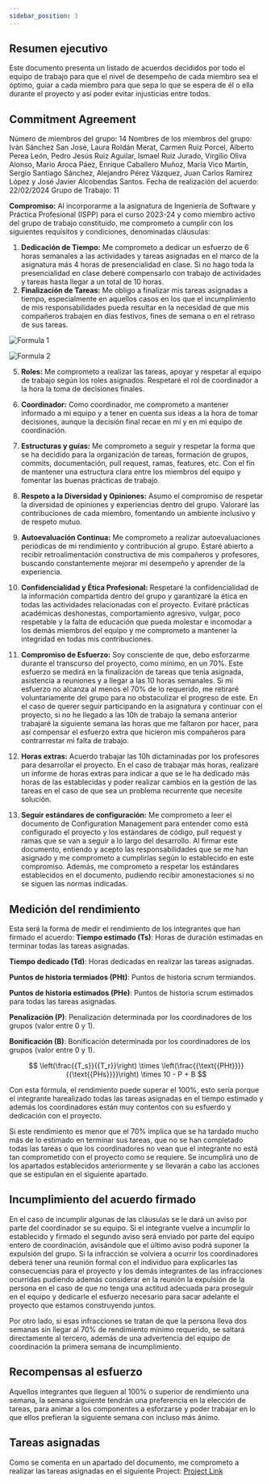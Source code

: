 ```yaml
---
sidebar_position: 3
---
```


## Resumen ejecutivo

Este documento presenta un listado de acuerdos decididos por todo el equipo de trabajo para que el nivel de desempeño de cada miembro sea el óptimo, guiar a cada miembro para que sepa lo que se espera de él o ella durante el proyecto y así poder evitar injusticias entre todos.

## Commitment Agreement

Número de miembros del grupo: 14
Nombres de los miembros del grupo: Iván Sánchez San José, Laura Roldán Merat, Carmen Ruiz Porcel, Alberto Perea León, Pedro Jesús Ruiz Aguilar, Ismael Ruiz Jurado, Virgilio Oliva Alonso, Mario Aroca Páez, Enrique Caballero Muñoz, María Vico Martín, Sergio Santiago Sánchez, Alejandro Pérez Vázquez, Juan Carlos Ramírez López y José Javier Alcobendas Santos.
Fecha de realización del acuerdo: 22/02/2024
Grupo de Trabajo: 11

**Compromiso:**
Al incorporarme a la asignatura de Ingeniería de Software y Práctica Profesional (ISPP) para el curso 2023-24 y como miembro activo del grupo de trabajo constituido, me comprometo a cumplir con los siguientes requisitos y condiciones, denominadas cláusulas:

1. **Dedicación de Tiempo:** Me comprometo a dedicar un esfuerzo de 6 horas semanales a las actividades y tareas asignadas en el marco de la asignatura más 4 horas de presencialidad en clase. Si no hago toda la presencialidad en clase deberé compensarlo con trabajo de actividades y tareas hasta llegar a un total de 10 horas.
2. **Finalización de Tareas:** Me obligo a finalizar mis tareas asignadas a tiempo, especialmente en aquellos casos en los que el incumplimiento de mis responsabilidades pueda resultar en la necesidad de que mis compañeros trabajen en días festivos, fines de semana o en el retraso de sus tareas.

![Formula 1](/img/formula1_commitment_agreement.png)

![Formula 2](/img/formula2_commitment_agreement.png)

5. **Roles:** Me comprometo a realizar las tareas, apoyar y respetar al equipo de trabajo según los roles asignados. Respetaré el rol de coordinador a la hora la toma de decisiones finales.

6. **Coordinador:** Como coordinador, me comprometo a mantener informado a mi equipo y a tener en cuenta sus ideas a la hora de tomar decisiones, aunque la decisión final recae en mí y en mi equipo de coordinación.

7. **Estructuras y guías:** Me comprometo a seguir y respetar la forma que se ha decidido para la organización de tareas, formación de grupos, commits, documentación, pull request, ramas, features, etc. Con el fin de mantener una estructura clara entre los miembros del equipo y fomentar las buenas prácticas de trabajo.

8. **Respeto a la Diversidad y Opiniones:** Asumo el compromiso de respetar la diversidad de opiniones y experiencias dentro del grupo. Valoraré las contribuciones de cada miembro, fomentando un ambiente inclusivo y de respeto mutuo.

9. **Autoevaluación Continua:** Me comprometo a realizar autoevaluaciones periódicas de mi rendimiento y contribución al grupo. Estaré abierto a recibir retroalimentación constructiva de mis compañeros y profesores, buscando constantemente mejorar mi desempeño y aprender de la experiencia.

10. **Confidencialidad y Ética Profesional:** Respetaré la confidencialidad de la información compartida dentro del grupo y garantizaré la ética en todas las actividades relacionadas con el proyecto. Evitaré prácticas académicas deshonestas, comportamiento agresivo, vulgar, poco respetable y la falta de educación que pueda molestar e incomodar a los demás miembros del equipo y me comprometo a mantener la integridad en todas mis contribuciones.

11. **Compromiso de Esfuerzo:** Soy consciente de que, debo esforzarme durante el transcurso del proyecto, como mínimo, en un 70%. Este esfuerzo se medirá en la finalización de tareas que tenía asignada, asistencia a reuniones y a llegar a las 10 horas semanales. Si mi esfuerzo no alcanza al menos el 70% de lo requerido, me retiraré voluntariamente del grupo para no obstaculizar el progreso de este. En el caso de querer seguir participando en la asignatura y continuar con el proyecto, si no he llegado a las 10h de trabajo la semana anterior trabajaré la siguiente semana las horas que me faltaron por hacer, para así compensar el esfuerzo extra que hicieron mis compañeros para contrarrestar mi falta de trabajo.

12. **Horas extras:** Acuerdo trabajar las 10h dictaminadas por los profesores para desarrollar el proyecto. En el caso de trabajar más horas, realizaré un informe de horas extras para indicar a que se le ha dedicado más horas de las establecidas y poder realizar cambios en la gestión de las tareas en el caso de que sea un problema recurrente que necesite solución.

13. **Seguir estándares de configuración:** Me comprometo a leer el documento de Configuration Management para entender como está configurado el proyecto y los estándares de código, pull request y ramas que se van a seguir a lo largo del desarrollo. Al firmar este documento, entiendo y acepto las responsabilidades que se me han asignado y me comprometo a cumplirlas según lo establecido en este compromiso. Además, me comprometo a respetar los estándares establecidos en el documento, pudiendo recibir amonestaciones si no se siguen las normas indicadas.

## Medición del rendimiento

Esta será la forma de medir el rendimiento de los integrantes que han firmado el acuerdo:
**Tiempo estimado (Ts)**: Horas de duración estimadas en terminar todas las tareas asignadas.

**Tiempo dedicado (Td)**: Horas dedicadas en realizar las tareas asignadas.

**Puntos de historia termiados (PHt)**: Puntos de historia scrum termiandos.

**Puntos de historia estimados (PHe)**: Puntos de historia scrum estimados para todas las tareas asignadas.

**Penalización (P)**: Penalización determinada por los coordinadores de los grupos (valor entre 0 y 1).

**Bonificación (B)**: Bonificación determinada por los coordinadores de los grupos (valor entre 0 y 1).

$$
\left(\frac{{T_s}}{{T_r}}\right) \times \left(\frac{{\text{{PHt}}}}{{\text{{PHs}}}}\right) \times 10 - P + B
$$

Con esta fórmula, el rendimiento puede superar el 100%, esto sería porque el integrante harealizado todas las tareas asignadas en el tiempo estimado y además los coordinadores están muy contentos con su esfuerdo y dedicación con el proyecto.

Si este rendimiento es menor que el 70% implica que se ha tardado mucho más de lo estimado en terminar sus tareas, que no se han completado todas las tareas o que los coordinadores no vean que el integrante no está tan comprometido con el proyecto como se requiere. Se incumplirá uno de los apartados establecidos anteriormente y se llevarán a cabo las acciones que se estipulan en el siguiente apartado.

## Incumplimiento del acuerdo firmado

En el caso de incumplir algunas de las cláusulas se le dará un aviso por parte del coordinador se su equipo. Si el integrante vuelve a incumplir lo establecido y firmado el segundo aviso será enviado por parte del equipo entero de coordinación, avisándole que el último aviso podrá suponer la expulsión del grupo. Si la infracción se volviera a ocurrir los coordinadores deberá tener una reunión formal con el individuo para explicarles las consecuencias para el proyecto y los demás integrantes de las infracciones ocurridas pudiendo además considerar en la reunión la expulsión de la persona en el caso de que no tenga una actitud adecuada para proseguir en el equipo y dedicarle el esfuerzo necesario para sacar adelante el proyecto que estamos construyendo juntos.

Por otro lado, si esas infracciones se tratan de que la persona lleva dos semanas sin llegar al 70% de rendimiento mínimo requerido, se saltará directamente al tercero, además de una advertencia del equipo de coordinación la primera semana de incumplimiento.

## Recompensas al esfuerzo

Aquellos integrantes que lleguen al 100% o superior de rendimiento una semana, la semana siguiente tendrán una preferencia en la elección de tareas, para animar a los componentes a esforzarse y poder trabajar en lo que ellos prefieran la siguiente semana con incluso más ánimo.

## Tareas asignadas

Como se comenta en un apartado del documento, me comprometo a realizar las tareas asignadas en el siguiente Project: [Project Link](https://github.com/orgs/Aparking/projects/2/views/1)
